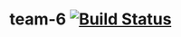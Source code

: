 # team-6 [![Build Status](https://travis-ci.org/urfu-2020/team-6.svg?branch=master)](https://travis-ci.org/urfu-2020/team-6) 


